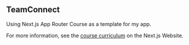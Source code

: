 ## TeamConnect

Using Next.js App Router Course as a template for my app.

For more information, see the [course curriculum](https://nextjs.org/learn) on the Next.js Website.
